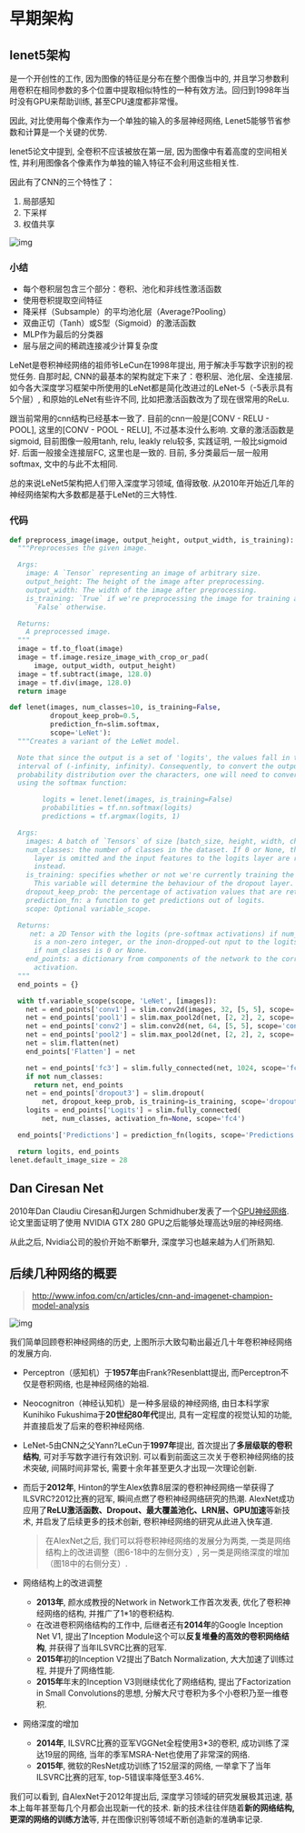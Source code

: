 # 早期架构

## lenet5架构

是一个开创性的工作, 因为图像的特征是分布在整个图像当中的, 并且学习参数利用卷积在相同参数的多个位置中提取相似特性的一种有效方法。回归到1998年当时没有GPU来帮助训练, 甚至CPU速度都非常慢。

因此, 对比使用每个像素作为一个单独的输入的多层神经网络, Lenet5能够节省参数和计算是一个关键的优势.

lenet5论文中提到, 全卷积不应该被放在第一层, 因为图像中有着高度的空间相关性, 并利用图像各个像素作为单独的输入特征不会利用这些相关性.

因此有了CNN的三个特性了：

1. 局部感知
2. 下采样
3. 权值共享

![img](https://chenzomi12.github.io/2016/12/13/CNN-Architectures/lenet5.jpg)

### 小结

* 每个卷积层包含三个部分：卷积、池化和非线性激活函数
* 使用卷积提取空间特征
* 降采样（Subsample）的平均池化层（Average?Pooling）
* 双曲正切（Tanh）或S型（Sigmoid）的激活函数
* MLP作为最后的分类器
* 层与层之间的稀疏连接减少计算复杂度

LeNet是卷积神经网络的祖师爷LeCun在1998年提出, 用于解决手写数字识别的视觉任务. 自那时起, CNN的最基本的架构就定下来了：卷积层、池化层、全连接层. 如今各大深度学习框架中所使用的LeNet都是简化改进过的LeNet-5（-5表示具有5个层）, 和原始的LeNet有些许不同, 比如把激活函数改为了现在很常用的ReLu.

跟当前常用的cnn结构已经基本一致了. 目前的cnn一般是[CONV - RELU - POOL], 这里的[CONV - POOL -
RELU], 不过基本没什么影响. 文章的激活函数是sigmoid, 目前图像一般用tanh, relu, leakly
relu较多, 实践证明, 一般比sigmoid好. 后面一般接全连接层FC, 这里也是一致的. 目前, 多分类最后一层一般用softmax, 文中的与此不太相同.

总的来说LeNet5架构把人们带入深度学习领域, 值得致敬. 从2010年开始近几年的神经网络架构大多数都是基于LeNet的三大特性.

### 代码

```python
def preprocess_image(image, output_height, output_width, is_training):
  """Preprocesses the given image.

  Args:
    image: A `Tensor` representing an image of arbitrary size.
    output_height: The height of the image after preprocessing.
    output_width: The width of the image after preprocessing.
    is_training: `True` if we're preprocessing the image for training and
      `False` otherwise.

  Returns:
    A preprocessed image.
  """
  image = tf.to_float(image)
  image = tf.image.resize_image_with_crop_or_pad(
      image, output_width, output_height)
  image = tf.subtract(image, 128.0)
  image = tf.div(image, 128.0)
  return image

def lenet(images, num_classes=10, is_training=False,
          dropout_keep_prob=0.5,
          prediction_fn=slim.softmax,
          scope='LeNet'):
  """Creates a variant of the LeNet model.

  Note that since the output is a set of 'logits', the values fall in the
  interval of (-infinity, infinity). Consequently, to convert the outputs to a
  probability distribution over the characters, one will need to convert them
  using the softmax function:

        logits = lenet.lenet(images, is_training=False)
        probabilities = tf.nn.softmax(logits)
        predictions = tf.argmax(logits, 1)

  Args:
    images: A batch of `Tensors` of size [batch_size, height, width, channels].
    num_classes: the number of classes in the dataset. If 0 or None, the logits
      layer is omitted and the input features to the logits layer are returned
      instead.
    is_training: specifies whether or not we're currently training the model.
      This variable will determine the behaviour of the dropout layer.
    dropout_keep_prob: the percentage of activation values that are retained.
    prediction_fn: a function to get predictions out of logits.
    scope: Optional variable_scope.

  Returns:
     net: a 2D Tensor with the logits (pre-softmax activations) if num_classes
      is a non-zero integer, or the inon-dropped-out nput to the logits layer
      if num_classes is 0 or None.
    end_points: a dictionary from components of the network to the corresponding
      activation.
  """
  end_points = {}

  with tf.variable_scope(scope, 'LeNet', [images]):
    net = end_points['conv1'] = slim.conv2d(images, 32, [5, 5], scope='conv1')
    net = end_points['pool1'] = slim.max_pool2d(net, [2, 2], 2, scope='pool1')
    net = end_points['conv2'] = slim.conv2d(net, 64, [5, 5], scope='conv2')
    net = end_points['pool2'] = slim.max_pool2d(net, [2, 2], 2, scope='pool2')
    net = slim.flatten(net)
    end_points['Flatten'] = net

    net = end_points['fc3'] = slim.fully_connected(net, 1024, scope='fc3')
    if not num_classes:
      return net, end_points
    net = end_points['dropout3'] = slim.dropout(
        net, dropout_keep_prob, is_training=is_training, scope='dropout3')
    logits = end_points['Logits'] = slim.fully_connected(
        net, num_classes, activation_fn=None, scope='fc4')

  end_points['Predictions'] = prediction_fn(logits, scope='Predictions')

  return logits, end_points
lenet.default_image_size = 28
```

## Dan Ciresan Net

2010年Dan Claudiu Ciresan和Jurgen Schmidhuber发表了一个[GPU神经网络](http://arxiv.org/abs/1003.0358). 论文里面证明了使用 NVIDIA GTX 280 GPU之后能够处理高达9层的神经网络.

从此之后, Nvidia公司的股价开始不断攀升, 深度学习也越来越为人们所熟知.

## 后续几种网络的概要

> http://www.infoq.com/cn/articles/cnn-and-imagenet-champion-model-analysis

![img](assets/net.jpg)

我们简单回顾卷积神经网络的历史, 上图所示大致勾勒出最近几十年卷积神经网络的发展方向.

* Perceptron（感知机）于**1957年**由Frank?Resenblatt提出, 而Perceptron不仅是卷积网络, 也是神经网络的始祖.

* Neocognitron（神经认知机）是一种多层级的神经网络, 由日本科学家Kunihiko Fukushima于**20世纪80年代**提出, 具有一定程度的视觉认知的功能, 并直接启发了后来的卷积神经网络.

* LeNet-5由CNN之父Yann?LeCun于**1997年**提出, 首次提出了**多层级联的卷积结构**, 可对手写数字进行有效识别. 可以看到前面这三次关于卷积神经网络的技术突破, 间隔时间非常长, 需要十余年甚至更久才出现一次理论创新.

* 而后于**2012年**, Hinton的学生Alex依靠8层深的卷积神经网络一举获得了ILSVRC?2012比赛的冠军, 瞬间点燃了卷积神经网络研究的热潮. AlexNet成功应用了**ReLU激活函数、Dropout、最大覆盖池化、LRN层、GPU加速**等新技术, 并启发了后续更多的技术创新, 卷积神经网络的研究从此进入快车道.

  > 在AlexNet之后, 我们可以将卷积神经网络的发展分为两类, 一类是网络结构上的改进调整（图6-18中的左侧分支）, 另一类是网络深度的增加（图18中的右侧分支）.
* 网络结构上的改进调整

  * **2013年**, 颜水成教授的Network in Network工作首次发表, 优化了卷积神经网络的结构, 并推广了1*1的卷积结构.
  * 在改进卷积网络结构的工作中, 后继者还有**2014年**的Google Inception Net V1, 提出了Inception Module这个可以**反复堆叠的高效的卷积网络结构**, 并获得了当年ILSVRC比赛的冠军.
  * **2015年**初的Inception V2提出了Batch Normalization, 大大加速了训练过程, 并提升了网络性能.
  * **2015年**年末的Inception V3则继续优化了网络结构, 提出了Factorization in Small Convolutions的思想, 分解大尺寸卷积为多个小卷积乃至一维卷积.

* 网络深度的增加
  * **2014年**, ILSVRC比赛的亚军VGGNet全程使用3*3的卷积, 成功训练了深达19层的网络, 当年的季军MSRA-Net也使用了非常深的网络.
  * **2015年**, 微软的ResNet成功训练了152层深的网络, 一举拿下了当年ILSVRC比赛的冠军, top-5错误率降低至3.46%.

我们可以看到, 自AlexNet于2012年提出后, 深度学习领域的研究发展极其迅速, 基本上每年甚至每几个月都会出现新一代的技术. 新的技术往往伴随着**新的网络结构, 更深的网络的训练方法**等, 并在图像识别等领域不断创造新的准确率记录.
